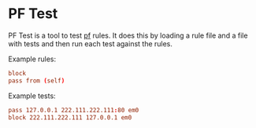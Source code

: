 # PF Test

PF Test is a tool to test [pf](https://man.openbsd.org/pf) rules.
It does this by loading a rule file and a file with tests and then run each test against the rules.

Example rules:

```/etc/pf.conf
block
pass from (self)
```

Example tests:

```/etc/pftest.conf
pass 127.0.0.1 222.111.222.111:80 em0
block 222.111.222.111 127.0.0.1 em0
```
